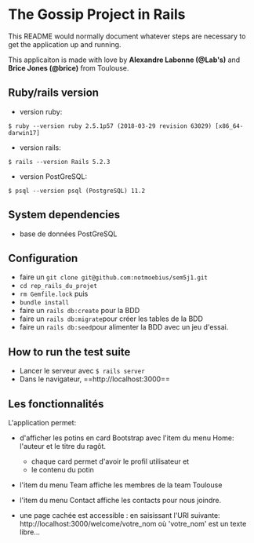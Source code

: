 # The Gossip Project in Rails

This README would normally document whatever steps are necessary to get the
application up and running.

This applicaiton is made with love by **Alexandre Labonne (@Lab's)** and **Brice Jones (@brice)** from Toulouse.

## Ruby/rails version
  - version ruby:

``` $ ruby --version ruby 2.5.1p57 (2018-03-29 revision 63029) [x86_64-darwin17] ```

  - version rails:

```$ rails --version Rails 5.2.3 ```

  - version PostGreSQL:

``` $ psql --version psql (PostgreSQL) 11.2 ```

## System dependencies
- base de données PostGreSQL

## Configuration
- faire un ```git clone git@github.com:notmoebius/sem5j1.git```
- ```cd rep_rails_du_projet```
- ```rm Gemfile.lock``` puis
- ```bundle install```
- faire un ```rails db:create``` pour la BDD
- faire un ```rails db:migrate```pour créer les tables de la BDD
- faire un ```rails db:seed```pour alimenter la BDD avec un jeu d'essai.

## How to run the test suite
- Lancer le serveur avec ```$ rails server```
- Dans le navigateur, ==http://localhost:3000==

## Les fonctionnalités
L'application permet:

- d'afficher les potins en card Bootstrap avec l'item du menu Home: l'auteur et le titre du ragôt.
  * chaque card permet d'avoir le profil utilisateur et
  * le contenu du potin 

- l'item du menu Team affiche les membres de la team Toulouse

- l'item du menu Contact affiche les contacts pour nous joindre.

- une page cachée est accessible : en saisissant l'URI suivante: http://localhost:3000/welcome/votre_nom où 'votre_nom' est un texte libre...